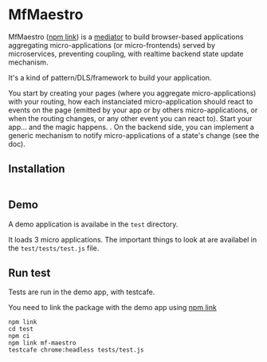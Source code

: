 # MfMaestro

MfMaestro ([npm link]()) is a [mediator](https://en.wikipedia.org/wiki/Mediator_pattern) to build browser-based applications aggregating micro-applications (or micro-frontends) served by microservices, preventing coupling, with realtime backend state update mechanism.

It's a kind of pattern/DLS/framework to build your application.

You start by creating  your pages (where you aggregate micro-applications) with your routing, how each instanciated micro-application should react to events on the page (emitted by your app or by others micro-applications, or when the routing changes, or any other event you can react to). Start your app... and the magic happens.
.
On the backend side, you can implement a generic mechanism to notify micro-applications of a state's change (see the doc).

## Installation

```

```

## Demo

A demo application is availabe in the  ```test``` directory.

It loads 3 micro applications. The important things to look at are availabel in the ```test/tests/test.js``` file.

## Run test

Tests are run in the demo app, with testcafe.

You need to link the package with the demo app using [npm link](https://docs.npmjs.com/cli/link)

```
npm link
cd test
npm ci
npm link mf-maestro
testcafe chrome:headless tests/test.js
```
